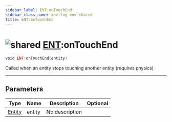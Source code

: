 ```yaml
---
sidebar_label: ENT:onTouchEnd
sidebar_class_name: env-tag env-shared
title: ENT:onTouchEnd
---
```


# <img src='/img/wiki/shared.png' alt='shared' data-tag='env-tag' /> [ENT](../ent/README.md):onTouchEnd

```lua
void ENT:onTouchEnd(entity)
```

Called when an entity stops touching another entity (requires physics)<br/>

-----------------
## Parameters

| Type   | Name | Description | Optional |
| ------ | ---- | ----------- | -------: |
| [Entity](../entity/README.md) | entity | No description |   |
